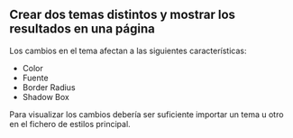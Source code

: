 ## Crear dos temas distintos y mostrar los resultados en una página

Los cambios en el tema afectan a las siguientes características:

* Color 
* Fuente
* Border Radius
* Shadow Box


Para visualizar los cambios debería ser suficiente importar un tema u otro en el fichero de estilos principal.